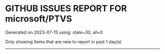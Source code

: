 
# GITHUB ISSUES REPORT FOR microsoft/PTVS


Generated on 2023-07-15 using: stale=30, all=0


Only showing items that are new to report in past 1 day(s)


---
